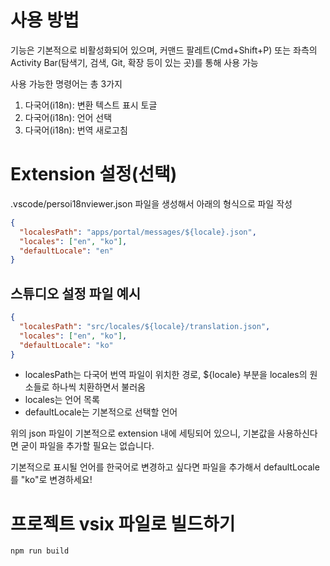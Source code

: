 # 사용 방법

기능은 기본적으로 비활성화되어 있으며, 커맨드 팔레트(Cmd+Shift+P) 또는 좌측의 Activity Bar(탐색기, 검색, Git, 확장 등이 있는 곳)를 통해 사용 가능

사용 가능한 명령어는 총 3가지

1. 다국어(i18n): 변환 텍스트 표시 토글
2. 다국어(i18n): 언어 선택
3. 다국어(i18n): 번역 새로고침

# Extension 설정(선택)

.vscode/persoi18nviewer.json 파일을 생성해서 아래의 형식으로 파일 작성

```json
{
  "localesPath": "apps/portal/messages/${locale}.json",
  "locales": ["en", "ko"],
  "defaultLocale": "en"
}
```

## 스튜디오 설정 파일 예시

```json
{
  "localesPath": "src/locales/${locale}/translation.json",
  "locales": ["en", "ko"],
  "defaultLocale": "ko"
}
```

- localesPath는 다국어 번역 파일이 위치한 경로, ${locale} 부분을 locales의 원소들로 하나씩 치환하면서 불러옴
- locales는 언어 목록
- defaultLocale는 기본적으로 선택할 언어

위의 json 파일이 기본적으로 extension 내에 세팅되어 있으니, 기본값을 사용하신다면 굳이 파일을 추가할 필요는 없습니다.

기본적으로 표시될 언어를 한국어로 변경하고 싶다면 파일을 추가해서 defaultLocale를 "ko"로 변경하세요!

# 프로젝트 vsix 파일로 빌드하기

```
npm run build
```
